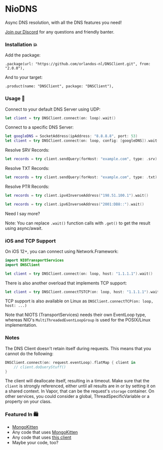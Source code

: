 # NioDNS

Async DNS resolution, with all the DNS features you need!

[Join our Discord](https://discord.gg/H6799jh) for any questions and friendly banter.

### Installation 💥

Add the package:

`.package(url: "https://github.com/orlandos-nl/DNSClient.git", from: "2.0.0"),`

And to your target:

`.product(name: "DNSClient", package: "DNSClient"),`

### Usage 🤯

Connect to your default DNS Server using UDP:

```swift
let client = try DNSClient.connect(on: loop).wait()
```

Connect to a specific DNS Server:
```swift
let googleDNS = SocketAddress(ipAddress: "8.8.8.8", port: 53)
let client = try DNSClient.connect(on: loop, config: [googleDNS]).wait()
```

Resolve SRV Records:

```swift
let records = try client.sendQuery(forHost: "example.com", type: .srv).wait()
```

Resolve TXT Records:

```swift
let records = try client.sendQuery(forHost: "example.com", type: .txt).wait()
```

Resolve PTR Records:

```swift
let records = try client.ipv4InverseAddress("198.51.100.1").wait()

let records = try client.ipv6InverseAddress("2001:DB8::").wait()
```

Need I say more?

Note: You can replace `.wait()` function calls with `.get()` to get the result using async/await.

### iOS and TCP Support

On iOS 12+, you can connect using Network.Framework:

```swift
import NIOTransportServices
import DNSClient

let client = try DNSClient.connect(on: loop, host: "1.1.1.1").wait()
```

There is also another overload that implements TCP support:

```swift
let client = try DNSClient.connectTSTCP(on: loop, host: "1.1.1.1").wait()
```

TCP support is also available on Linux as `DNSClient.connectTCP(on: loop, host: ...)`

Note that NIOTS (TransportServices) needs their own EventLoop type, whereas NIO's `MultiThreadedEventLoopGroup` is used for the POSIX/Linux implementation.

### Notes

The DNS Client doesn't retain itself during requests. This means that you cannot do the following:

```swift
DNSClient.connect(on: request.eventLoop).flatMap { client in
    // client.doQueryStuff()
}
```

The client will deallocate itself, resulting in a timeout. Make sure that the `client` is strongly referenced, either until all results are in or by setting it on a shared context. In Vapor, that can be the request's `storage` container. On other services, you could consider a global, ThreadSpecificVariable or a property on your class.

### Featured In 🛍

- [MongoKitten](https://github.com/openkitten/mongokitten)
- Any code that uses [MongoKitten](https://github.com/openkitten/mongokitten)
- Any code that uses [this client](https://github.com/OpenKitten/NioDNS)
- Maybe your code, too?
